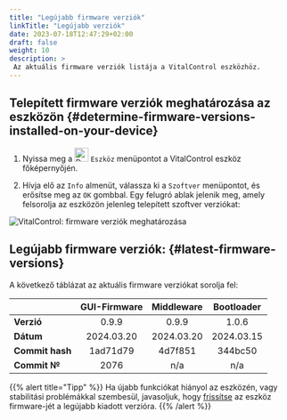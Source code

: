 ```yaml
---
title: "Legújabb firmware verziók"
linkTitle: "Legújabb verziók"
date: 2023-07-18T12:47:29+02:00
draft: false
weight: 10
description: >
 Az aktuális firmware verziók listája a VitalControl eszközhöz.
---
```


## Telepített firmware verziók meghatározása az eszközön {#determine-firmware-versions-installed-on-your-device}

1. Nyissa meg a <img src="/icons/device.svg" width="25" align="bottom" alt="Device" /> `Eszköz` menüpontot a VitalControl eszköz főképernyőjén.

2. Hívja elő az `Info` almenüt, válassza ki a `Szoftver` menüpontot, és erősítse meg az `OK` gombbal. Egy felugró ablak jelenik meg, amely felsorolja az eszközön jelenleg telepített szoftver verziókat:

![VitalControl: firmware verziók meghatározása](../images/firmware-versions.png "Firmware verziók megjelenítése")

## Legújabb firmware verziók: {#latest-firmware-versions}

A következő táblázat az aktuális firmware verziókat sorolja fel:

|                 | GUI-Firmware | Middleware  | Bootloader |
|-----------------|:------------:|:-----------:|:----------:|
| **Verzió**      | 0.9.9        | 0.9.9       | 1.0.6      |
| **Dátum**       | 2024.03.20   | 2024.03.20  | 2024.03.15 |
| **Commit hash** | 1ad71d79     | 4d7f851     | 344bc50    |
| **Commit №**    | 2076         | n/a         | n/a        |

{{% alert title="Tipp" %}}
Ha újabb funkciókat hiányol az eszközén, vagy stabilitási problémákkal szembesül, javasoljuk, hogy [frissítse](../update/) az eszköz firmware-jét a legújabb kiadott verzióra.
{{% /alert %}}
